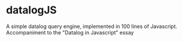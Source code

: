 # datalogJS

A simple datalog query engine, implemented in 100 lines of Javascript. Accompaniment to the "Datalog in Javascript" essay